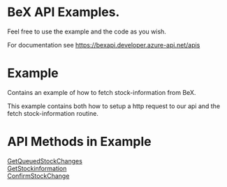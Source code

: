 # BeX API Examples.

Feel free to use the example and the code as you wish.

For documentation see https://bexapi.developer.azure-api.net/apis

# Example
Contains an example of how to fetch stock-information from BeX.

This example contains both how to setup a http request to our api and the fetch stock-information routine.

# API Methods in Example
<a href="https://bexapi.developer.azure-api.net/api-details#api=bex-api&operation=WarehouseManagement_GetQueuedStockChanges">GetQueuedStockChanges</a>
<br/>
<a href="https://bexapi.developer.azure-api.net/api-details#api=bex-api&operation=WarehouseManagement_GetStockinformation">GetStockinformation</a>
<br/>
<a href="https://bexapi.developer.azure-api.net/api-details#api=bex-api&operation=WarehouseManagement_ConfirmStockChange">ConfirmStockChange</a>
